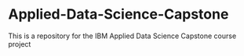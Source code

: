# Applied-Data-Science-Capstone
This is a repository for the IBM Applied Data Science Capstone course project
